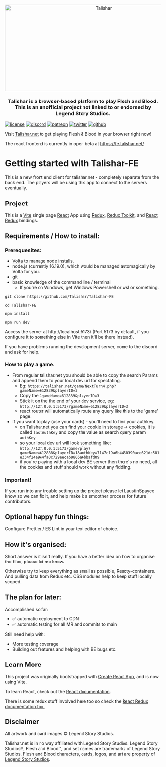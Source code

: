 <p align="center">
  <img src="https://github.com/Talishar/Talishar/blob/main/Images/TalisharLogo.webp?raw=true" width="623" height="278" alt="Talishar" />
</p>

<h3 align="center">Talishar is a browser-based platform to play Flesh and Blood. This is an unofficial project not linked to or endorsed by Legend Story Studios.</h3>

[![license](https://flat.badgen.net/github/license/talishar/talishar)](./LICENSE)
[![discord](https://flat.badgen.net/discord/online-members/JykuRkdd5S?icon=discord)](https://discord.gg/JykuRkdd5S)
[![patreon](https://flat.badgen.net/badge/become/a%20patreon/F96854?icon=patreon)](https://www.patreon.com/talishar)
[![twitter](https://flat.badgen.net/twitter/follow/talishar_online?icon=twitter)](https://twitter.com/talishar_online/)
[![github](https://flat.badgen.net/github/last-commit/Talishar/Talishar-FE?icon=github)](https://github.com/Talishar/Talishar-FE/)

Visit [Talishar.net](https://talishar.net/) to get playing Flesh & Blood in your browser right now!

The react frontend is currently in open beta at https://fe.talishar.net/

# Getting started with Talishar-FE

This is a new front end client for talishar.net - completely separate from the back end. The players will be using this app to connect to the servers eventually.

## Project
 This is a [Vite](https://vitejs.dev/) single page [React](https://reactjs.org/) App using [Redux](https://redux.js.org/), [Redux Toolkit](https://redux-toolkit.js.org/), and [React Redux](https://react-redux.js.org/) bindings.

## Requirements / How to install:

### Prerequesites:
 - [Volta](https://volta.sh/) to manage node installs.
 - node.js (currently 16.19.0), which would be managed automagically by Volta for you.
 - git
 - basic knowledge of the command line / terminal
   * If you're on Windows, get Windows Powershell or wsl or something.

```
git clone https://github.com/Talishar/Talishar-FE
```

```
cd Talishar-FE
```

```
npm install
```

```
npm run dev
```

Access the server at http://localhost:5173/ (Port 5173 by default, if you configure it to something else in Vite then it'll be there instead).

If you have problems running the development server, come to the discord and ask for help.

### How to play a game.

- From regular talishar.net you should be able to copy the search Params and append them to your local dev url for spectating.
  - Eg: `https://talishar.net/game/NextTurn4.php?gameName=612839&playerID=3`
  - Copy the `?gameName=612839&playerID=3`
  - Stick it on the the end of your dev service, eg: `http://127.0.0.1:5173/?gameName=612839&playerID=3`
  - react router will automatically route any query like this to the 'game' page.
- If you want to play (use your cards) - you'll need to find your authkey.
  - on Talishar.net you can find your cookie in storage -> cookies, it is called `lastAuthKey` and copy the value as search query param `authKey`
  - so your local dev url will look something like: `http://127.0.0.1:5173/game/play?gameName=612888&playerID=1&authKey=7147c19a6b4460390ace621dc581e334f24e9e4fa0c729eecab9805a6bbafd09`
  - if you're playing with a local dev BE server then there's no need, all the cookies and stuff should work without any fiddling.

### Important!

If you run into any trouble setting up the project please let LaustinSpayce know so we can fix it, and help make it a smoother process for future contributors.

## Optional happy fun things:

Configure Prettier / ES Lint in your text editor of choice.

## How it's organised:

Short answer is it isn't really. If you have a better idea on how to organise the files, please let me know.

Otherwise try to keep everything as small as possible, Reacty-containers. And pulling data from Redux etc. CSS modules help to keep stuff locally scoped.

## The plan for later:

Accomplished so far:
 - ✅ automatic deployment to CDN
 - ✅ automatic testing for all MR and commits to main

Still need help with:
 - More testing coverage
 - Building out features and helping with BE bugs etc.

## Learn More

This project was originally bootstrapped with [Create React App](https://github.com/facebook/create-react-app), and is now using Vite.

To learn React, check out the [React documentation](https://reactjs.org/).

There is some redux stuff involved here too so check the [React Redux documentation too.](https://react-redux.js.org/)

## Disclaimer

All artwork and card images © Legend Story Studios.

Talishar.net is in no way affiliated with Legend Story Studios. Legend Story Studios®, Flesh and Blood™, and set names are trademarks of Legend Story Studios. Flesh and Blood characters, cards, logos, and art are property of [Legend Story Studios](https://legendstory.com/).
